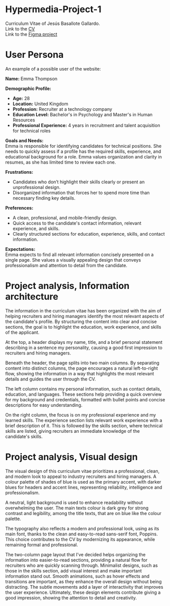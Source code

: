 # Hypermedia-Project-1
Curriculum Vitae of Jesús Basallote Gallardo.  
Link to the [CV](https://jesusbasalloteinfo.github.io/Hypermedia-Project-1/)  
Link to the [Figma project](https://www.figma.com/design/pd2742fOSFKU64eugCeZT7/CV?m=auto&t=8fiBy6nmA3IW1yoC-1)  

# User Persona
An example of a possible user of the website:

**Name:** Emma Thompson

**Demographic Profile:**
- **Age:** 28
- **Location:** United Kingdom
- **Profession:** Recruiter at a technology company
- **Education Level:** Bachelor's in Psychology and Master's in Human Resources
- **Professional Experience:** 4 years in recruitment and talent acquisition for technical roles

**Goals and Needs:**  
Emma is responsible for identifying candidates for technical positions. She needs to quickly assess if a profile has the required skills, experience, and educational background for a role. Emma values organization and clarity in resumes, as she has limited time to review each one.

**Frustrations:**
- Candidates who don’t highlight their skills clearly or present an unprofessional design.
- Disorganized information that forces her to spend more time than necessary finding key details.

**Preferences:**
- A clean, professional, and mobile-friendly design.
- Quick access to the candidate's contact information, relevant experience, and skills.
- Clearly structured sections for education, experience, skills, and contact information.

**Expectations:**  
Emma expects to find all relevant information concisely presented on a single page. She values a visually appealing design that conveys professionalism and attention to detail from the candidate.

# Project analysis, Information architecture
The information in the curriculum vitae has been organized with the aim of helping recruiters and hiring managers identify the most relevant aspects of the candidate's profile. By structuring the content into clear and concise sections, the goal is to highlight the education, work experience, and skills of the applicant. 

At the top, a header displays my name, title, and a brief personal statement describing in a sentence my personality, causing a good first impression to recruiters and hiring managers. 

Beneath the header, the page splits into two main columns. By separating content into distinct columns, the page encourages a natural left-to-right flow, showing the information in a way that highlights the most relevant details and guides the user through the CV. 

The left column contains my personal information, such as contact details, education, and languages. These sections help providing a quick overview for my background and credentials, formatted with bullet points and concise descriptions for easy understanding.

On the right column, the focus is on my professional experience and my learned skills. The experience section lists relevant work experience with a brief description of it. This is followed by the skills section, where technical skills are listed, giving recruiters an immediate knowledge of the candidate's skills. 

# Project analysis, Visual design
The visual design of this curriculum vitae prioritizes a professional, clean, and modern look to appeal to industry recruiters and hiring managers. A colour palette of shades of blue is used as the primary accent, with darker blues for headers and accent lines, representing reliability, intelligence and professionalism.

A neutral, light background is used to enhance readability without overwhelming the user. The main texts colour is dark grey for strong contrast and legibility, among the title texts, that are on blue like the colour palette.

The typography also reflects a modern and professional look, using as its main font, thanks to the clean and easy-to-read sans-serif font, Poppins. This choice contributes to the CV by modernizing its appearance, while remaining formal and professional. 

The two-column page layout that I’ve decided helps organizing the information into easier-to-read sections, providing a natural flow for recruiters who are quickly scanning through. Minimalist designs, such as those in the skills section, add visual interest and make important information stand out. 
Smooth animations, such as hover effects and transitions are important, as they enhance the overall design without being distracting. The subtle movements add a layer of interactivity that improves the user experience. Ultimately, these design elements contribute giving a good impression, showing the attention to detail and creativity.

